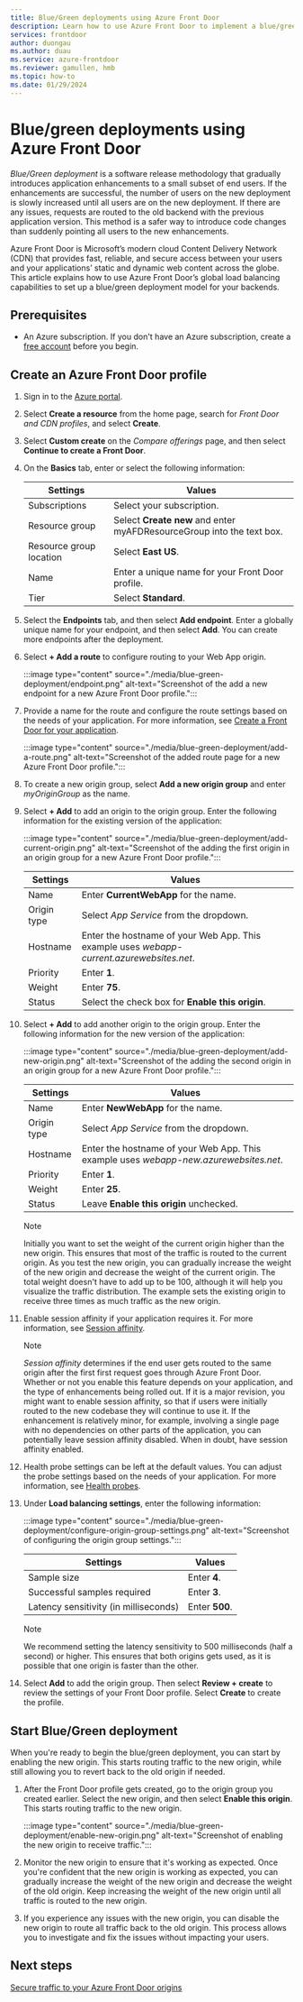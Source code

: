 ```yaml
---
title: Blue/Green deployments using Azure Front Door
description: Learn how to use Azure Front Door to implement a blue/green deployment strategy for your web applications.
services: frontdoor
author: duongau
ms.author: duau
ms.service: azure-frontdoor
ms.reviewer: gamullen, hmb
ms.topic: how-to
ms.date: 01/29/2024
---
```


# Blue/green deployments using Azure Front Door

*Blue/Green deployment* is a software release methodology that gradually introduces application enhancements to a small subset of end users. If the enhancements are successful, the number of users on the new deployment is slowly increased until all users are on the new deployment. If there are any issues, requests are routed to the old backend with the previous application version. This method is a safer way to introduce code changes than suddenly pointing all users to the new enhancements. 

Azure Front Door is Microsoft’s modern cloud Content Delivery Network (CDN) that provides fast, reliable, and secure access between your users and your applications’ static and dynamic web content across the globe. This article explains how to use Azure Front Door’s global load balancing capabilities to set up a blue/green deployment model for your backends.

## Prerequisites

* An Azure subscription. If you don't have an Azure subscription, create a [free account](https://azure.microsoft.com/free/?WT.mc_id=A261C142F) before you begin.

## Create an Azure Front Door profile

1. Sign in to the [Azure portal](https://portal.azure.com/?WT.mc_id=A261C142F).

1. Select **Create a resource** from the home page, search for *Front Door and CDN profiles*, and select **Create**.

1. Select **Custom create** on the *Compare offerings* page, and then select **Continue to create a Front Door**.

1. On the **Basics** tab, enter or select the following information:

    | Settings | Values |
    | -- | -- |
    | Subscriptions | Select your subscription. |
    | Resource group | Select **Create new** and enter myAFDResourceGroup into the text box. |
    | Resource group location | Select **East US**. |
    | Name | Enter a unique name for your Front Door profile. |
    | Tier | Select **Standard**. |

1. Select the **Endpoints** tab, and then select **Add endpoint**. Enter a globally unique name for your endpoint, and then select **Add**. You can create more endpoints after the deployment.

1. Select **+ Add a route** to configure routing to your Web App origin.

    :::image type="content" source="./media/blue-green-deployment/endpoint.png" alt-text="Screenshot of the add a new endpoint for a new Azure Front Door profile.":::

1. Provide a name for the route and configure the route settings based on the needs of your application. For more information, see [Create a Front Door for your application](create-front-door-portal.md#create-a-front-door-for-your-application).

    :::image type="content" source="./media/blue-green-deployment/add-a-route.png" alt-text="Screenshot of the added route page for a new Azure Front Door profile.":::

1. To create a new origin group, select **Add a new origin group** and enter *myOriginGroup* as the name.

1. Select **+ Add** to add an origin to the origin group. Enter the following information for the existing version of the application:

    :::image type="content" source="./media/blue-green-deployment/add-current-origin.png" alt-text="Screenshot of the adding the first origin in an origin group for a new Azure Front Door profile.":::

    | Settings | Values |
    | -- | -- |
    | Name | Enter **CurrentWebApp** for the name. |
    | Origin type | Select *App Service* from the dropdown. |
    | Hostname | Enter the hostname of your Web App. This example uses *webapp-current.azurewebsites.net*. |
    | Priority | Enter **1**. |
    | Weight | Enter **75**. |
    | Status | Select the check box for **Enable this origin**. |

1. Select **+ Add** to add another origin to the origin group. Enter the following information for the new version of the application:

    :::image type="content" source="./media/blue-green-deployment/add-new-origin.png" alt-text="Screenshot of the adding the second origin in an origin group for a new Azure Front Door profile.":::

    | Settings | Values |
    | -- | -- |
    | Name | Enter **NewWebApp** for the name. |
    | Origin type | Select *App Service* from the dropdown. |
    | Hostname | Enter the hostname of your Web App. This example uses *webapp-new.azurewebsites.net*. |
    | Priority | Enter **1**. |
    | Weight | Enter **25**. |
    | Status | Leave **Enable this origin** unchecked. |

    > [!NOTE]
    > Initially you want to set the weight of the current origin higher than the new origin. This ensures that most of the traffic is routed to the current origin. As you test the new origin, you can gradually increase the weight of the new origin and decrease the weight of the current origin. The total weight doesn't have to add up to be 100, although it will help you visualize the traffic distribution. The example sets the existing origin to receive three times as much traffic as the new origin.

1. Enable session affinity if your application requires it. For more information, see [Session affinity](routing-methods.md#session-affinity).

    > [!NOTE]
    > *Session affinity* determines if the end user gets routed to the same origin after the first first request goes through Azure Front Door. Whether or not you enable this feature depends on your application, and the type of enhancements being rolled out. If it is a major revision, you might want to enable session affinity, so that if users were initially routed to the new codebase they will continue to use it. If the enhancement is relatively minor, for example, involving a single page with no dependencies on other parts of the application, you can potentially leave session affinity disabled. When in doubt, have session affinity enabled.

1. Health probe settings can be left at the default values. You can adjust the probe settings based on the needs of your application. For more information, see [Health probes](health-probes.md).

1. Under **Load balancing settings**, enter the following information:

     :::image type="content" source="./media/blue-green-deployment/configure-origin-group-settings.png" alt-text="Screenshot of configuring the origin group settings.":::

    | Settings | Values |
    | -- | -- |
    | Sample size | Enter **4**. |
    | Successful samples required | Enter **3**. |
    | Latency sensitivity (in milliseconds) | Enter **500**. |

    > [!NOTE]
    > We recommend setting the latency sensitivity to 500 milliseconds (half a second) or higher. This ensures that both origins gets used, as it is possible that one origin is faster than the other.

1. Select **Add** to add the origin group. Then select **Review + create** to review the settings of your Front Door profile. Select **Create** to create the profile.

## Start Blue/Green deployment

When you're ready to begin the blue/green deployment, you can start by enabling the new origin. This starts routing traffic to the new origin, while still allowing you to revert back to the old origin if needed.

1. After the Front Door profile gets created, go to the origin group you created earlier. Select the new origin, and then select **Enable this origin**. This starts routing traffic to the new origin.

     :::image type="content" source="./media/blue-green-deployment/enable-new-origin.png" alt-text="Screenshot of enabling the new origin to receive traffic.":::

1. Monitor the new origin to ensure that it's working as expected. Once you're confident that the new origin is working as expected, you can gradually increase the weight of the new origin and decrease the weight of the old origin. Keep increasing the weight of the new origin until all traffic is routed to the new origin.

1. If you experience any issues with the new origin, you can disable the new origin to route all traffic back to the old origin. This process allows you to investigate and fix the issues without impacting your users.

## Next steps

[Secure traffic to your Azure Front Door origins](origin-security.md)
